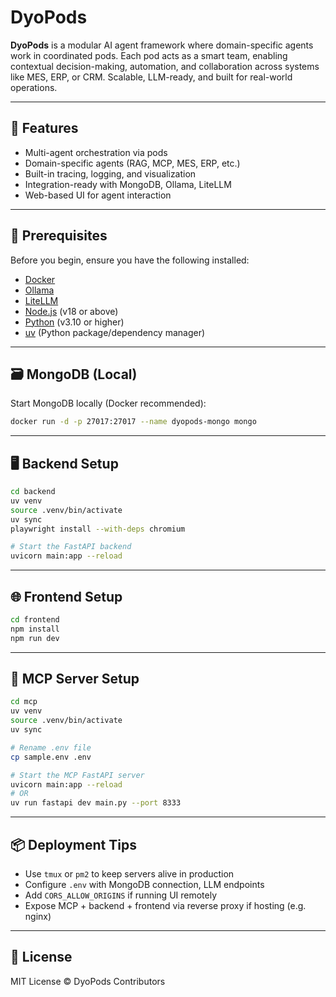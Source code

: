 # DyoPods

**DyoPods** is a modular AI agent framework where domain-specific agents work in coordinated pods. Each pod acts as a smart team, enabling contextual decision-making, automation, and collaboration across systems like MES, ERP, or CRM. Scalable, LLM-ready, and built for real-world operations.

---

## 🚀 Features

- Multi-agent orchestration via pods
- Domain-specific agents (RAG, MCP, MES, ERP, etc.)
- Built-in tracing, logging, and visualization
- Integration-ready with MongoDB, Ollama, LiteLLM
- Web-based UI for agent interaction

---

## 🧰 Prerequisites

Before you begin, ensure you have the following installed:

- [Docker](https://www.docker.com/)
- [Ollama](https://ollama.com/)
- [LiteLLM](https://docs.litellm.ai/docs/)
- [Node.js](https://nodejs.org/) (v18 or above)
- [Python](https://www.python.org/) (v3.10 or higher)
- [uv](https://github.com/astral-sh/uv) (Python package/dependency manager)

---

## 🗃️ MongoDB (Local)

Start MongoDB locally (Docker recommended):

```bash
docker run -d -p 27017:27017 --name dyopods-mongo mongo
```

---

## 🖥️ Backend Setup

```bash
cd backend
uv venv
source .venv/bin/activate
uv sync
playwright install --with-deps chromium

# Start the FastAPI backend
uvicorn main:app --reload
```

---

## 🌐 Frontend Setup

```bash
cd frontend
npm install
npm run dev
```

---

## 🔁 MCP Server Setup

```bash
cd mcp
uv venv
source .venv/bin/activate
uv sync

# Rename .env file
cp sample.env .env

# Start the MCP FastAPI server
uvicorn main:app --reload
# OR
uv run fastapi dev main.py --port 8333
```

---

## 📦 Deployment Tips

- Use `tmux` or `pm2` to keep servers alive in production
- Configure `.env` with MongoDB connection, LLM endpoints
- Add `CORS_ALLOW_ORIGINS` if running UI remotely
- Expose MCP + backend + frontend via reverse proxy if hosting (e.g. nginx)

---

## 📄 License

MIT License © DyoPods Contributors